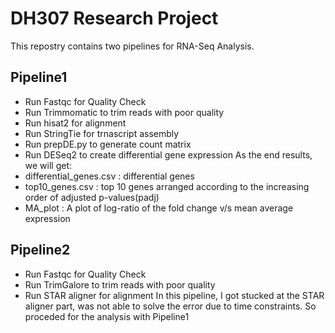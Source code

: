 # DH307 Research Project
This repostry contains two pipelines for RNA-Seq Analysis.

## Pipeline1
- Run Fastqc for Quality Check
- Run Trimmomatic to trim reads with poor quality
- Run hisat2 for alignment
- Run StringTie for trnascript assembly
- Run prepDE.py to generate count matrix
- Run DESeq2 to create differential gene expression
As the end results, we will get:
- differential_genes.csv : differential genes
- top10_genes.csv : top 10 genes arranged according to the increasing order of adjusted p-values(padj)
- MA_plot : A plot of log-ratio of the fold change v/s mean average expression
  
## Pipeline2
- Run Fastqc for Quality Check
- Run TrimGalore to trim reads with poor quality
- Run STAR aligner for alignment
In this pipeline, I got stucked at the STAR aligner part, was not able to solve the error due to time constraints. So proceded for the analysis with Pipeline1
